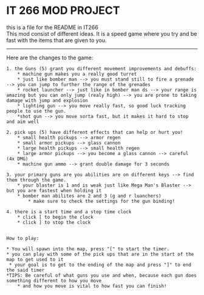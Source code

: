 IT 266 MOD PROJECT
=================

this is a file for the README in IT266  
This mod consist of different ideas. It is a speed game where you try and be fast with the items that are given to you.

---

Here are the changes to the game:

    1. the Guns (5) grant you different movement improvements and debuffs:
        * machine gun makes you a really good turret  
        * just like bomber man --> you must stand still to fire a grenade --> you can jump to further the range of the grenades
        * rocket launcher --> just like in bomber man ds --> your range is amazing but you can only jump (realy high) --> you are prone to taking damage with jump and explosion
        * lighting gun --> you move really fast, so good luck tracking people to use the gun.
        *shot gun --> you move sorta fast, but it makes it hard to stop and aim well

    2. pick ups (5) have different effects that can help or hurt you!
        * small health pickups --> armor regen
        * small armor pickups --> glass cannon
        * large health pickups --> small health regen
        * large armor pickups --> you become a glass cannon --> careful (4x DMG)
        * machine gun ammo --> grant double damage for 3 seconds  

    3. your primary guns are you abilities are on different keys --> find them through the game.
        * your blaster is 1 and is weak just like Mega Man's Blaster --> but you are fastest when holding it
        * bomber man abilites are 2 and 3 (g and r luanchers)
            * make sure to check the settings for the gun binding!

    4. there is a start time and a stop time clock
        * click [ to begin the clock
        * click ] to stop the clock


    How to play: 
    
    * You will spawn into the map, press "[" to start the timer.
    * you can play with some of the pick ups that are in the start of the map to get used to it 
     * your goal is to get to the ending of the map and press "]" to end the said timer
    *TIPS: Be careful of what guns you use and when, because each gun does something different to how you move
        * and how you move is vital to how fast you can finish!
